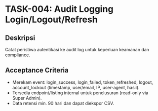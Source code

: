 # TASK-004: Audit Logging Login/Logout/Refresh

## Deskripsi
Catat peristiwa autentikasi ke audit log untuk keperluan keamanan dan compliance.

## Acceptance Criteria
- Merekam event: login_success, login_failed, token_refreshed, logout, account_lockout (timestamp, user/email, IP, user-agent, hasil).
- Tersedia endpoint/listing internal untuk penelusuran (read-only via Super Admin).
- Data retensi min. 90 hari dan dapat diekspor CSV.

